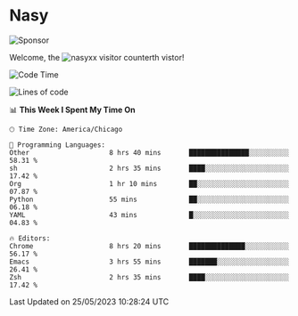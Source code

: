 # Nasy

<!--
<p align="center">
<img height="200" src="https://github-readme-stats.vercel.app/api?username=nasyxx&count_private=true&show_icons=true&theme=dracula&include_all_commits=true"/>
<img height="200" src="https://github-readme-stats.vercel.app/api/top-langs/?username=nasyxx&theme=dracula&hide=html,jupyter+notebook&count_private=true&show_icons=true"/>
</p>

  
----------------
-->

![Sponsor](https://img.shields.io/static/v1.svg?label=Sponsor&message=%E2%9D%A4&logo=GitHub&style=flat&color=pink)
 
Welcome, the ![nasyxx visitor counter](https://count.getloli.com/get/@nasyxx?theme=rule34)th vistor!
 
<!--START_SECTION:waka-->
![Code Time](http://img.shields.io/badge/Code%20Time-3%2C538%20hrs%2033%20mins-blue)

![Lines of code](https://img.shields.io/badge/From%20Hello%20World%20I%27ve%20Written-6.2%20million%20lines%20of%20code-blue)

📊 **This Week I Spent My Time On** 

```text
🕑︎ Time Zone: America/Chicago

💬 Programming Languages: 
Other                    8 hrs 40 mins       ███████████████░░░░░░░░░░   58.31 % 
sh                       2 hrs 35 mins       ████░░░░░░░░░░░░░░░░░░░░░   17.42 % 
Org                      1 hr 10 mins        ██░░░░░░░░░░░░░░░░░░░░░░░   07.87 % 
Python                   55 mins             ██░░░░░░░░░░░░░░░░░░░░░░░   06.18 % 
YAML                     43 mins             █░░░░░░░░░░░░░░░░░░░░░░░░   04.83 % 

🔥 Editors: 
Chrome                   8 hrs 20 mins       ██████████████░░░░░░░░░░░   56.17 % 
Emacs                    3 hrs 55 mins       ███████░░░░░░░░░░░░░░░░░░   26.41 % 
Zsh                      2 hrs 35 mins       ████░░░░░░░░░░░░░░░░░░░░░   17.42 % 
```


 Last Updated on 25/05/2023 10:28:24 UTC
<!--END_SECTION:waka-->

<!-- ![visitors](https://visitor-badge.laobi.icu/badge?page_id=nasyxx.nasyxx) -->
